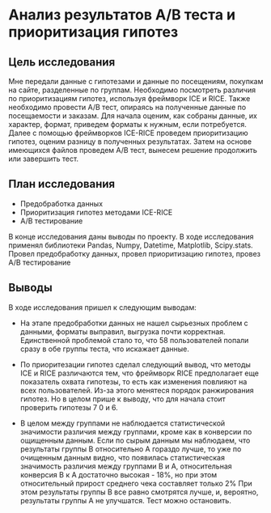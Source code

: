 # Анализ результатов А/В теста и приоритизация гипотез

## Цель исследования

Мне передали данные с гипотезами и данные по посещениям, покупкам на сайте, разделенные по группам. Необходимо посмотреть различия по приоритизациям гипотез, используя фреймворк ICE и RICE. Также необходимо провести A/B тест, опираясь на полученные данные по посещаемости и заказам. Для начала оценим, как собраны данные, их характер, формат, приведем форматы к нужным, если потребуется. Далее с помощью фреймворков ICE-RICE проведем приоритизацию гипотез, оценим разницу в полученных результатах. Затем на основе имеющихся файлов проведем A/B тест, вынесем решение продолжить или завершить тест.

## План исследования

- Предобработка данных
- Приоритизация гипотез методами ICE-RICE
- A/B тестирование

В конце исследования даны выводы по проекту. В ходе исследования применял библиотеки Pandas, Numpy, Datetime, Matplotlib, Scipy.stats. Провел предобработку данных, провел приоритизацию гипотез, провез A/B тестирование

## Выводы

В ходе исследования пришел к следующим выводам: 

- На этапе предобработки данных не нашел сырьезных проблем с данными, форматы выправил, выгрузка почти корректная. Единственной проблемой стало то, что 58 пользователей попали сразу в обе группы теста, что искажает данные.

- По приоритезации гипотез сделал следующий вывод, что методы ICE и RICE различаются тем, что фреймворк RICE предполагает еще показатель охвата гипотезы, то есть как изменения повлияют на всех пользователей. Из-за этого менятеся порядок ранжирования гипотез. Но в целом прише к выводу, что для начала стоит проверить гипотезы 7 0 и 6.

- В целом между группами не наблюдается статистической значимости различия между группами, кроме как в конверсии по ощищенным данным. Если по сырым данным мы наблюдаем, что результаты группы В относительно А гораздо лучше, то уже по очищенным данным видно, что появилась статистическая значимость различия между группами В и А, относительная конверсия В к А достаточно высокая - 18%, но при этом относительный прирост среднего чека составляет только 2% При этом результаты группы В все равно смотрятся лучше, и, вероятно, результаты группы А не улучшатся. Тест можно остановить.
